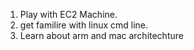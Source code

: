 1. Play with EC2 Machine.
2. get familire with linux cmd line.
3. Learn about arm and mac architechture